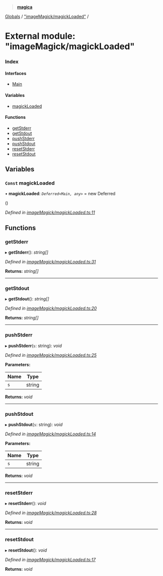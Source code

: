 > **[magica](../README.md)**

[Globals](../README.md) / ["imageMagick/magickLoaded"](_imagemagick_magickloaded_.md) /

# External module: "imageMagick/magickLoaded"

### Index

#### Interfaces

* [Main](../interfaces/_imagemagick_magickloaded_.main.md)

#### Variables

* [magickLoaded](_imagemagick_magickloaded_.md#const-magickloaded)

#### Functions

* [getStderr](_imagemagick_magickloaded_.md#getstderr)
* [getStdout](_imagemagick_magickloaded_.md#getstdout)
* [pushStderr](_imagemagick_magickloaded_.md#pushstderr)
* [pushStdout](_imagemagick_magickloaded_.md#pushstdout)
* [resetStderr](_imagemagick_magickloaded_.md#resetstderr)
* [resetStdout](_imagemagick_magickloaded_.md#resetstdout)

## Variables

### `Const` magickLoaded

• **magickLoaded**: *`Deferred<Main, any>`* =  new Deferred<Main>()

*Defined in [imageMagick/magickLoaded.ts:11](https://github.com/cancerberoSgx/magica/blob/825f829/src/imageMagick/magickLoaded.ts#L11)*

## Functions

###  getStderr

▸ **getStderr**(): *string[]*

*Defined in [imageMagick/magickLoaded.ts:31](https://github.com/cancerberoSgx/magica/blob/825f829/src/imageMagick/magickLoaded.ts#L31)*

**Returns:** *string[]*

___

###  getStdout

▸ **getStdout**(): *string[]*

*Defined in [imageMagick/magickLoaded.ts:20](https://github.com/cancerberoSgx/magica/blob/825f829/src/imageMagick/magickLoaded.ts#L20)*

**Returns:** *string[]*

___

###  pushStderr

▸ **pushStderr**(`s`: string): *void*

*Defined in [imageMagick/magickLoaded.ts:25](https://github.com/cancerberoSgx/magica/blob/825f829/src/imageMagick/magickLoaded.ts#L25)*

**Parameters:**

Name | Type |
------ | ------ |
`s` | string |

**Returns:** *void*

___

###  pushStdout

▸ **pushStdout**(`s`: string): *void*

*Defined in [imageMagick/magickLoaded.ts:14](https://github.com/cancerberoSgx/magica/blob/825f829/src/imageMagick/magickLoaded.ts#L14)*

**Parameters:**

Name | Type |
------ | ------ |
`s` | string |

**Returns:** *void*

___

###  resetStderr

▸ **resetStderr**(): *void*

*Defined in [imageMagick/magickLoaded.ts:28](https://github.com/cancerberoSgx/magica/blob/825f829/src/imageMagick/magickLoaded.ts#L28)*

**Returns:** *void*

___

###  resetStdout

▸ **resetStdout**(): *void*

*Defined in [imageMagick/magickLoaded.ts:17](https://github.com/cancerberoSgx/magica/blob/825f829/src/imageMagick/magickLoaded.ts#L17)*

**Returns:** *void*